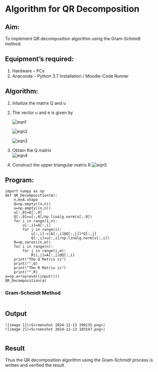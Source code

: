 # Algorithm for QR Decomposition
## Aim:
To implement QR decomposition algorithm using the Gram-Schmidt method.
## Equipment’s required:
1.	Hardware – PCs
2.	Anaconda – Python 3.7 Installation / Moodle-Code Runner
## Algorithm:
1.	Intialize the matrix Q and u
2.	The vector u and e is given by

    ![eqn1](./ex4.jpg)

    ![eqn2](./ex6.jpg)

    ![eqn3](./ex3.jpg)

3.	Obtain the Q matrix   
    ![eqn4](./ex1.jpg)
4.	Construct the upper triangular matrix R
    ![eqn5](./ex2.jpg)



## Program:
    import numpy as np 
    def QR_Decomposition(A):
        n,m=A.shape
        Q=np.empty((n,n))
        u=np.empty((n,n))
        u[:,0]=A[:,0]
        Q[:,0]=u[:,0]/np.linalg.norm(u[:,0])
        for i in range(1,n):
            u[:,i]=A[:,i]
            for j in range(i):
                u[:,i]-=(A[:,i]@Q[:,j])*Q[:,j]
                Q[:,i]=u[:,i]/np.linalg.norm(u[:,i])
        R=np.zeros((n,m))
        for i in range(n):
            for j in range(i,m):
                R[i,j]=A[:,j]@Q[:,i]
        print("The Q Matrix is")
        print("",Q)
        print("The R Matrix is")
        print("",R)
    a=np.array(eval(input()))
    QR_Decomposition(a)


### Gram-Schmidt Method
```
```

## Output
```
![image 1](<Screenshot 2024-12-13 190135.png>)
![image 2](<Screenshot 2024-12-13 185547.png>)


```

## Result
Thus the QR decomposition algorithm using the Gram-Schmidt process is written and verified the result.